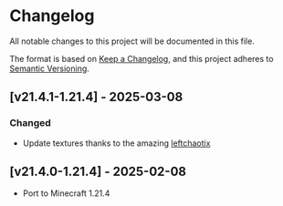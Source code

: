 # Changelog
All notable changes to this project will be documented in this file.

The format is based on [Keep a Changelog](https://keepachangelog.com/en/1.0.0/),
and this project adheres to [Semantic Versioning](https://semver.org/spec/v2.0.0.html).

## [v21.4.1-1.21.4] - 2025-03-08
### Changed
- Update textures thanks to the amazing [leftchaotix](https://www.curseforge.com/members/leftchaotix)

## [v21.4.0-1.21.4] - 2025-02-08
- Port to Minecraft 1.21.4
